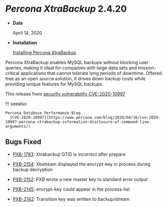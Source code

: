# *Percona XtraBackup* 2.4.20


* **Date**

    April 14, 2020



* **Installation**

    [Installing Percona XtraBackup](https://www.percona.com/doc/percona-xtrabackup/2.4/installation.html)


Percona XtraBackup enables MySQL backups without blocking user queries, making it ideal
for companies with large data sets and mission-critical applications that cannot tolerate
long periods of downtime. Offered free as an open source solution, it drives down backup
costs while providing unique features for MySQL backups.

This release fixes [security vulnerability CVE-2020-10997](https://cve.mitre.org/cgi-bin/cvename.cgi?name=CVE-2020-10997)

!!! seealso

    Percona Database Performance Blog
      [CVE-2020-10997](https://www.percona.com/blog/2020/04/16/cve-2020-10997-percona-xtrabackup-information-disclosure-of-command-line-arguments/)

## Bugs Fixed

* [PXB-1783](https://jira.percona.com/browse/PXB-1783): Xtrabackup GTID is incorrect after prepare

* [PXB-2154](https://jira.percona.com/browse/PXB-2154): Xbstream displayed the encrypt-key in process during backup decryption

* [PXB-2152](https://jira.percona.com/browse/PXB-2152): PXB wrote a new master key to standard error output

* [PXB-2145](https://jira.percona.com/browse/PXB-2145): encrypt-key could appear in the process-list

* [PXB-2142](https://jira.percona.com/browse/PXB-2142): Transition key was written to backup/stream
